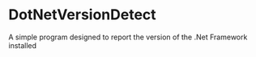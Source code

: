 # DotNetVersionDetect
A simple program designed to report the version of the .Net Framework installed

